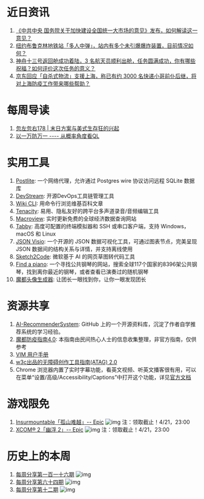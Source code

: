 # 近日资讯

1. [《中共中央 国务院关于加快建设全国统一大市场的意见》发布，如何解读这一意见？](https://www.zhihu.com/question/527125040)
2. [纽约布鲁克林地铁站「多人中弹」，站内有多个未引爆爆炸装置，目前情况如何？](https://www.zhihu.com/question/527561993)
3. [神舟十三号返回舱成功着陆，3 名航天员顺利出舱，任务圆满成功，你有哪些祝福？如何评价这次任务的意义？​](https://www.zhihu.com/question/528114482)
4. [京东回应「自杀式物流」支援上海，称已有约 3000 名快递小哥前仆后继，将对上海防疫工作带来哪些帮助？](https://www.zhihu.com/question/528282793)

# 每周导读

1. [忽左忽右178 | 末日方案与美式生存狂的兴起](https://mp.weixin.qq.com/s/u6eephYZHkZIH8NNxp6h_A)
2. [以一万防万一 ---- 从概率角度看QL](https://mp.weixin.qq.com/s/gqYcsHGcc8KKc4MWfb8AcA)

# 实用工具

1. [Postlite](https://github.com/benbjohnson/postlite): 一个网络代理，允许通过 Postgres wire 协议访问远程 SQLite 数据库
2. [DevStream](https://github.com/merico-dev/stream): 开源DevOps工具链管理工具
3. [Wiki CLI](https://github.com/BetaPictoris/wiki): 用命令行浏览维基百科文章
4. [Tenacity](https://github.com/tenacityteam/tenacity): 易用、隐私友好的跨平台多声道录音/音频编辑工具 
5. [Macroview](https://www.macroview.club/): 实时更新免费的全球经济数据查询网站
6. [Tabby](https://github.com/Eugeny/tabby): 高度可配置的终端模拟器和 SSH 或串口客户端，支持 Windows，macOS 和 Linux
7. [JSON Visio](https://github.com/AykutSarac/jsonvisio.com): 一个开源的 JSON 数据可视化工具，可通过图表节点，完美呈现 JSON 数据间的结构关系与详情，并支持离线使用
8. [Sketch2Code](https://sketch2code.azurewebsites.net/): 微软基于 AI 的网页草图转代码工具
9. [Find a piano](https://pianos.pub/): 一个寻找公共钢琴的网站，搜索全球117个国家的8396架公共钢琴，找到离你最近的钢琴，或者查看已演奏过的随机钢琴
10. [魔都头像生成器](http://h5.moo-e.com/roomis/): 让团长一眼找到你，让你一眼发现团长

# 资源共享

1. [AI-RecommenderSystem](https://github.com/zhongqiangwu960812/AI-RecommenderSystem): GitHub 上的一个开源资料库，沉淀了作者自学推荐系统的学习经验。
2. [魔都防疫指南4.0](https://shimo.im/docs/0l3NV5lEwOfpQx3R/read): 本指南由民间热心人士的信息收集整理，非官方指南，仅供参考
3. [VIM 用户手册](https://yianwillis.github.io/vimcdoc/doc/help.html) 
4. [w3c出品的无障碍创作工具指南(ATAG) 2.0](https://w3c.github.io/ATAG20-auth-trans-zh/ATAG2.0translation)
5. Chrome 浏览器内置了实时字幕功能，看英文视频、听英文播客很有用，可以在菜单“设置/高级/Accessibility/Captions”中打开这个功能，详见[官方文档](https://support.google.com/chrome/answer/10538231?hl=en)

# 游戏限免

1. [Insurmountable「孤山难越」-- Epic](https://store.epicgames.com/p/insurmountable-b02c31)
![img](http://mmbiz.qpic.cn/sz_mmbiz_png/pDARXZuibAKQk41GSOwtCvkn5AiaWvjJglGGYyeMqiaMHREY2UHtwxyjacUGwEFc1GicmCbrLr4aDGYFxjbZjhekoQ/0?wx_fmt=png)
注：领取截止！4/21，23:00
2. [XCOM® 2「幽浮 2」-- Epic](https://store.epicgames.com/p/xcom-2)
![img](http://mmbiz.qpic.cn/sz_mmbiz_png/pDARXZuibAKQk41GSOwtCvkn5AiaWvjJglmERL6HzXbIFvgknnJpyDbFG9QBLf9lCdI4HMyicia9XxvSS0tm5lGtibg/0?wx_fmt=png)
注：领取截止！4/21，23:00

# 历史上的本周

1. [每周分享第一百一十六期](https://mp.weixin.qq.com/s/fFMmkUQBp2zsSL27JP_vbg)
![img](https://mmbiz.qpic.cn/sz_mmbiz_jpg/pDARXZuibAKQmVaQnK3OFpcHsMqU0JiakoKama0DQxa9Uh2td0Rg6ygISkKUibopfDtZYbGbYQ1UpwEyh4xFFV2Pw/640?wx_fmt=jpeg&wxfrom=5&wx_lazy=1&wx_co=1)
2. [每周分享第六十四期](https://mp.weixin.qq.com/s/JnKF1nb0Oqofdr_y8vxyCA)
![img](https://mmbiz.qpic.cn/sz_mmbiz_jpg/pDARXZuibAKSmPKNCwPSusbK3NLU1QMGqZPHRV5GuPrUsrpNJPcDofWSicGlXWtyib5Dpdfhviamw425sdaiadDd6ow/640?wx_fmt=jpeg&wxfrom=5&wx_lazy=1&wx_co=1)
3. [每周分享第十二期](https://mp.weixin.qq.com/s/6Fso6PX-oL7WXxaNPkDf5g)
![img](https://mmbiz.qpic.cn/mmbiz_jpg/pDARXZuibAKSYR16YttrV88tX0LGTwvL0GNLpG76wCpmBvq5REABhtPSDichYdRGk0vSIA2H6zyLrbtzVQToiazVQ/640?wx_fmt=jpeg&wxfrom=5&wx_lazy=1&wx_co=1)
